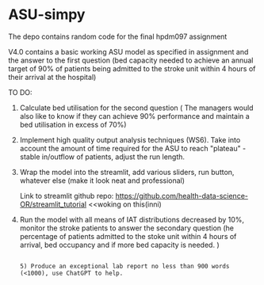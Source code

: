 # ASU-simpy
The depo contains random code for the final hpdm097 assignment
      
V4.0 contains a basic working ASU model as specified in assignment and the answer to the first question (bed capacity needed to achieve an annual target of 90% of patients being admitted to the stroke unit within 4 hours of their arrival at the hospital)

TO DO:
1) Calculate bed utilisation for the second question ( The managers would also like to know if they can achieve 90% performance and maintain a bed utilisation in excess of 70%)

2) Implement high quality output analysis techniques (WS6). Take into account the amount of time required for the ASU to reach "plateau" - stable in/outflow of patients, adjust the run length.

3) Wrap the model into the streamlit, add various sliders, run button, whatever else (make it look neat and professional)      
                                                                                                                                         
      Link to streamlit github repo: https://github.com/health-data-science-OR/streamlit_tutorial    <<woking on this(inni)
                                                                                                                                         
4) Run the model with all means of IAT distributions decreased by 10%, monitor the stroke patients to answer the secondary question (he percentage of patients admitted to the stoke unit within 4 hours of arrival, bed occupancy and if more bed capacity is needed. )

                                                                                                                                         5) Produce an exceptional lab report no less than 900 words (<1000), use ChatGPT to help.
